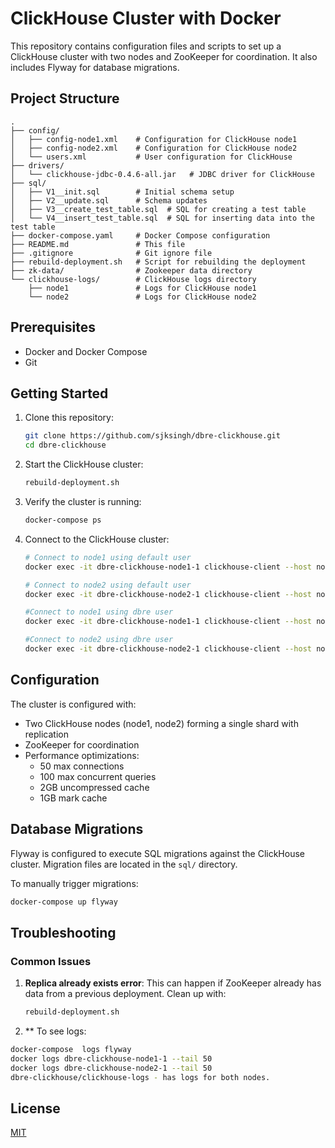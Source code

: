 # ClickHouse Cluster with Docker

This repository contains configuration files and scripts to set up a ClickHouse cluster with two nodes and ZooKeeper for coordination. It also includes Flyway for database migrations.

## Project Structure

```
.
├── config/
│   ├── config-node1.xml    # Configuration for ClickHouse node1
│   ├── config-node2.xml    # Configuration for ClickHouse node2
│   └── users.xml           # User configuration for ClickHouse
├── drivers/
│   └── clickhouse-jdbc-0.4.6-all.jar   # JDBC driver for ClickHouse
├── sql/
│   ├── V1__init.sql        # Initial schema setup
│   ├── V2__update.sql      # Schema updates
│   ├── V3__create_test_table.sql  # SQL for creating a test table
│   └── V4__insert_test_table.sql  # SQL for inserting data into the test table
├── docker-compose.yaml     # Docker Compose configuration
├── README.md               # This file
├── .gitignore              # Git ignore file
├── rebuild-deployment.sh   # Script for rebuilding the deployment
├── zk-data/                # Zookeeper data directory
└── clickhouse-logs/        # ClickHouse logs directory
    ├── node1               # Logs for ClickHouse node1
    └── node2               # Logs for ClickHouse node2
```

## Prerequisites

- Docker and Docker Compose
- Git

## Getting Started

1. Clone this repository:
   ```bash
   git clone https://github.com/sjksingh/dbre-clickhouse.git
   cd dbre-clickhouse
   ```

2. Start the ClickHouse cluster:
   ```bash
   rebuild-deployment.sh
   ```

3. Verify the cluster is running:
   ```bash
   docker-compose ps
   ```

4. Connect to the ClickHouse cluster:
   ```bash
   # Connect to node1 using default user
   docker exec -it dbre-clickhouse-node1-1 clickhouse-client --host node1
   
   # Connect to node2 using default user
   docker exec -it dbre-clickhouse-node2-1 clickhouse-client --host node1

   #Connect to node1 using dbre user
   docker exec -it dbre-clickhouse-node1-1 clickhouse-client --host node1 --port 9000 --user dbre --password dbre123

   #Connect to node2 using dbre user
   docker exec -it dbre-clickhouse-node2-1 clickhouse-client --host node1 --port 9000 --user dbre --password dbre123
   
   ```

## Configuration

The cluster is configured with:
- Two ClickHouse nodes (node1, node2) forming a single shard with replication
- ZooKeeper for coordination
- Performance optimizations:
  - 50 max connections
  - 100 max concurrent queries
  - 2GB uncompressed cache
  - 1GB mark cache

## Database Migrations

Flyway is configured to execute SQL migrations against the ClickHouse cluster. Migration files are located in the `sql/` directory.

To manually trigger migrations:
```bash
docker-compose up flyway
```


## Troubleshooting

### Common Issues

1. **Replica already exists error**:
   This can happen if ZooKeeper already has data from a previous deployment. Clean up with: 
   ```bash
   rebuild-deployment.sh
   ```

2. ** To see logs:
  ```bash
  docker-compose  logs flyway
  docker logs dbre-clickhouse-node1-1 --tail 50
  docker logs dbre-clickhouse-node2-1 --tail 50
  dbre-clickhouse/clickhouse-logs - has logs for both nodes.
```
## License

[MIT](LICENSE)
